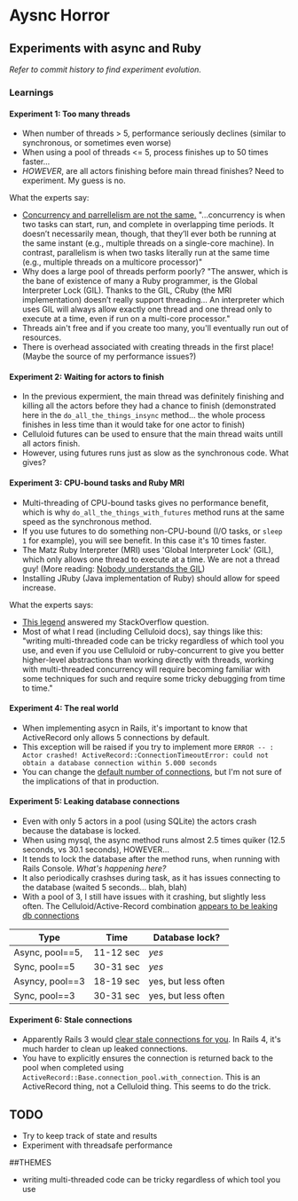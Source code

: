# Aysnc Horror
## Experiments with async and Ruby

*Refer to commit history to find experiment evolution.*

### Learnings
#### Experiment 1: Too many threads
+ When number of threads > 5, performance seriously declines (similar to synchronous, or sometimes even worse)
+ When using a pool of threads <= 5, process finishes up to 50 times faster...
+ *HOWEVER*, are all actors finishing before main thread finishes? Need to experiment. My guess is no.

What the experts say:

+ [Concurrency and parrellelism are not the same.](http://www.toptal.com/ruby/ruby-concurrency-and-parallelism-a-practical-primer) "...concurrency is when two tasks can start, run, and complete in overlapping time periods. It doesn’t necessarily mean, though, that they’ll ever both be running at the same instant (e.g., multiple threads on a single-core machine). In contrast, parallelism is when two tasks literally run at the same time (e.g., multiple threads on a multicore processor)"
+ Why does a large pool of threads perform poorly? "The answer, which is the bane of existence of many a Ruby programmer, is the Global Interpreter Lock (GIL). Thanks to the GIL, CRuby (the MRI implementation) doesn’t really support threading... An interpreter which uses GIL will always allow exactly one thread and one thread only to execute at a time, even if run on a multi-core processor."
+ Threads ain't free and if you create too many, you'll eventually run out of resources.
+ There is overhead associated with creating threads in the first place! (Maybe the source of my performance issues?)

#### Experiment 2: Waiting for actors to finish
+ In the previous expermient, the main thread was definitely finishing and killing all the actors before they had a chance to finish (demonstrated here in the `do_all_the_things_insync` method... the whole process finishes in less time than it would take for one actor to finish)
+ Celluloid futures can be used to ensure that the main thread waits untill all actors finish.
+ However, using futures runs just as slow as the synchronous code. What gives?

#### Experiment 3: CPU-bound tasks and Ruby MRI
+ Multi-threading of CPU-bound tasks gives no performance benefit, which is why `do_all_the_things_with_futures` method runs at the same speed as the synchronous method.
+ If you use futures to do something non-CPU-bound (I/O tasks, or `sleep 1` for example), you will see benefit. In this case it's 10 times faster.
+ The Matz Ruby Interpreter (MRI) uses 'Global Interpreter Lock' (GIL), which only allows one thread to execute at a time. We are not a thread guy! (More reading: [Nobody understands the GIL](http://www.jstorimer.com/blogs/workingwithcode/8085491-nobody-understands-the-gil))
+ Installing JRuby (Java implementation of Ruby) should allow for speed increase.

What the experts says:

+ [This legend](http://stackoverflow.com/questions/33101565/celluloid-futures-not-faster-than-synchronous-computation/33102081#33102081) answered my StackOverflow question.
+ Most of what I read (including Celluloid docs), say things like this: "writing multi-threaded code can be tricky regardless of which tool you use, and even if you use Celluloid or ruby-concurrent to give you better higher-level abstractions than working directly with threads, working with multi-threaded concurrency will require becoming familiar with some techniques for such and require some tricky debugging from time to time."

#### Experiment 4: The real world
+ When implementing asycn in Rails, it's important to know that ActiveRecord only allows 5 connections by default.
+ This exception will be raised if you try to implement more `ERROR -- : Actor crashed! ActiveRecord::ConnectionTimeoutError: could not obtain a database connection within 5.000 seconds`
+ You can change the [default number of connections](https://devcenter.heroku.com/articles/concurrency-and-database-connections), but I'm not sure of the implications of that in production.

#### Experiment 5: Leaking database connections
+ Even with only 5 actors in a pool (using SQLite) the actors crash because the database is locked.
+ When using mysql, the async method runs almost 2.5 times quiker (12.5 seconds, vs 30.1 seconds), HOWEVER...
+ It tends to lock the database after the method runs, when running with Rails Console. *What's happening here?*
+ It also periodically crashses during task, as it has issues connecting to the database (waited 5 seconds... blah, blah)
+ With a pool of 3, I still have issues with it crashing, but slightly less often. The Celluloid/Active-Record combination [appears to be leaking db connections](https://groups.google.com/forum/#!topic/celluloid-ruby/n9a1RpRztjY)

 Type | Time | Database lock?
 --- | --- | ---
 Async, pool==5, | 11-12 sec | *yes*
 Sync, pool==5 | 30-31 sec | *yes*
 Asyncy, pool==3 | 18-19 sec | yes, but less often
 Sync, pool==3 | 30-31 sec | yes, but less often


#### Experiment 6: Stale connections
+ Apparently Rails 3 would [clear stale connections for you](https://bibwild.wordpress.com/2014/07/17/activerecord-concurrency-in-rails4-avoid-leaked-connections/). In Rails 4, it's much harder to clean up leaked connections.
+ You have to explicitly ensures the connection is returned back to the pool when completed using `ActiveRecord::Base.connection_pool.with_connection`. This is an ActiveRecord thing, not a Celluloid thing. This seems to do the trick.


## TODO
+ Try to keep track of state and results
+ Experiment with threadsafe performance

##THEMES
+ writing multi-threaded code can be tricky regardless of which tool you use


